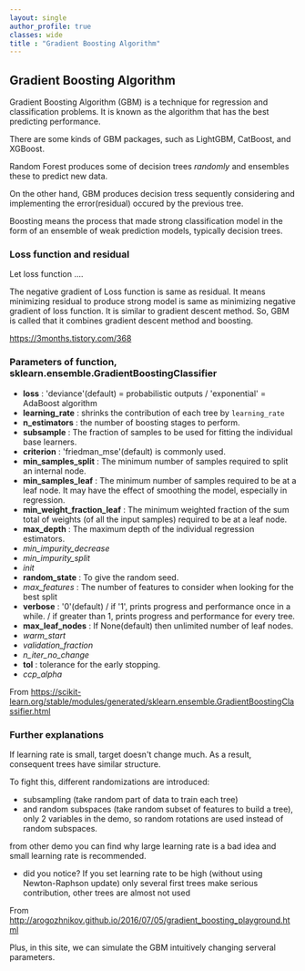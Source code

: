 ```yaml
---
layout: single
author_profile: true
classes: wide
title : "Gradient Boosting Algorithm"
---
```


## Gradient Boosting Algorithm

Gradient Boosting Algorithm (GBM) is a technique for regression and classification problems. It is known as the algorithm that has the best predicting performance.

There are some kinds of GBM packages, such as LightGBM, CatBoost, and XGBoost.

Random Forest produces some of decision trees *randomly* and ensembles these to predict new data.

On the other hand, GBM produces decision tress sequently considering and implementing the error(residual) occured by the previous tree.

Boosting means the process that made strong classification model in the form of an ensemble of weak prediction models, typically decision trees.


### Loss function and residual

Let loss function ....

The negative gradient of Loss function is same as residual. It means minimizing residual to produce strong model is same as minimizing negative gradient of loss function. It is similar to gradient descent method. So, GBM is called that it combines gradient descent method and boosting.

<https://3months.tistory.com/368>

### Parameters of function, sklearn.ensemble.GradientBoostingClassifier

- **loss** : 'deviance'(default) = probabilistic outputs / 'exponential' = AdaBoost algorithm
- **learning_rate** : shrinks the contribution of each tree by ```learning_rate```
- **n_estimators** : the number of boosting stages to perform.
- **subsample** : The fraction of samples to be used for fitting the individual base learners.
- **criterion** : 'friedman_mse'(default) is commonly used.
- **min_samples_split** : The minimum number of samples required to split an internal node.
- **min_samples_leaf** : The minimum number of samples required to be at a leaf node. It may have the effect of smoothing the model, especially in regression.
- **min_weight_fraction_leaf** : The minimum weighted fraction of the sum total of weights (of all the input samples) required to be at a leaf node. 
- **max_depth** : The maximum depth of the individual regression estimators.
- *min_impurity_decrease*
- *min_impurity_split*
- *init*
- **random_state** : To give the random seed.
- *max_features* : The number of features to consider when looking for the best split
- **verbose** : '0'(default) / if '1', prints progress and performance once in a while. / if greater than 1, prints progress and performance for every tree.
- **max_leaf_nodes** : If None(default) then unlimited number of leaf nodes.
- *warm_start*
- *validation_fraction*
- *n_iter_no_change*
- **tol** : tolerance for the early stopping.
- *ccp_alpha*

From <https://scikit-learn.org/stable/modules/generated/sklearn.ensemble.GradientBoostingClassifier.html>

### Further explanations

If learning rate is small, target doesn't change much. As a result, consequent trees have similar structure.

To fight this, different randomizations are introduced:
- subsampling (take random part of data to train each tree)
- and random subspaces (take random subset of features to build a tree), only 2 variables in the demo, so random rotations are used instead of random subspaces.

from other demo you can find why large learning rate is a bad idea and small learning rate is recommended.
- did you notice? If you set learning rate to be high (without using Newton-Raphson update) only several first trees make serious contribution, other trees are almost not used

From <http://arogozhnikov.github.io/2016/07/05/gradient_boosting_playground.html>

Plus, in this site, we can simulate the GBM intuitively changing serveral parameters.